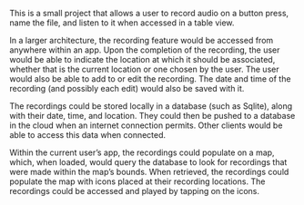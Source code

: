 This is a small project that allows a user to record audio on a button press, name the file, and listen to it when accessed in a table view.

In a larger architecture, the recording feature would be accessed from anywhere within an app. Upon the completion of the recording, the user would be able to indicate the location at which it should be associated, whether that is the current location or one chosen by the user. The user would also be able to add to or edit the recording. The date and time of the recording (and possibly each edit) would also be saved with it.

The recordings could be stored locally in a database (such as Sqlite), along with their date, time, and location. They could then be pushed to a database in the cloud when an internet connection permits. Other clients would be able to access this data when connected.

Within the current user’s app, the recordings could populate on a map, which, when loaded, would query the database to look for recordings that were made within the map’s bounds. When retrieved, the recordings could populate the map with icons placed at their recording locations. The recordings could be accessed and played by tapping on the icons.